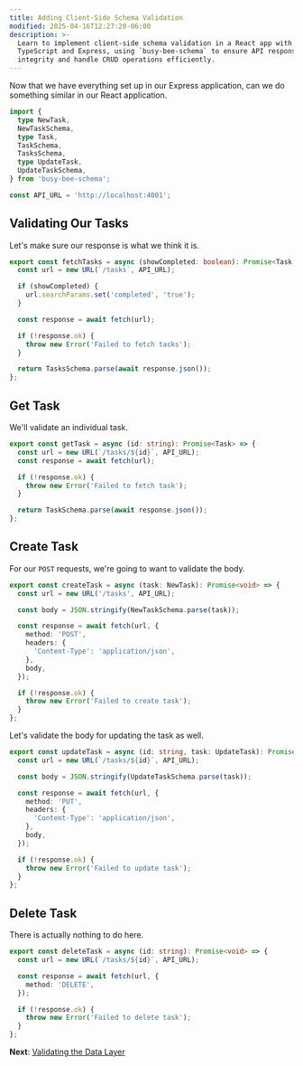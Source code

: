 ```yaml
---
title: Adding Client-Side Schema Validation
modified: 2025-04-16T12:27:20-06:00
description: >-
  Learn to implement client-side schema validation in a React app with
  TypeScript and Express, using `busy-bee-schema` to ensure API response
  integrity and handle CRUD operations efficiently.
---
```


Now that we have everything set up in our Express application, can we do something similar in our React application.

```ts
import {
  type NewTask,
  NewTaskSchema,
  type Task,
  TaskSchema,
  TasksSchema,
  type UpdateTask,
  UpdateTaskSchema,
} from 'busy-bee-schema';

const API_URL = 'http://localhost:4001';
```

## Validating Our Tasks

Let's make sure our response is what we think it is.

```ts
export const fetchTasks = async (showCompleted: boolean): Promise<Task[]> => {
  const url = new URL(`/tasks`, API_URL);

  if (showCompleted) {
    url.searchParams.set('completed', 'true');
  }

  const response = await fetch(url);

  if (!response.ok) {
    throw new Error('Failed to fetch tasks');
  }

  return TasksSchema.parse(await response.json());
};
```

## Get Task

We'll validate an individual task.

```ts
export const getTask = async (id: string): Promise<Task> => {
  const url = new URL(`/tasks/${id}`, API_URL);
  const response = await fetch(url);

  if (!response.ok) {
    throw new Error('Failed to fetch task');
  }

  return TaskSchema.parse(await response.json());
};
```

## Create Task

For our `POST` requests, we're going to want to validate the body.

```ts
export const createTask = async (task: NewTask): Promise<void> => {
  const url = new URL('/tasks', API_URL);

  const body = JSON.stringify(NewTaskSchema.parse(task));

  const response = await fetch(url, {
    method: 'POST',
    headers: {
      'Content-Type': 'application/json',
    },
    body,
  });

  if (!response.ok) {
    throw new Error('Failed to create task');
  }
};
```

Let's validate the body for updating the task as well.

```ts
export const updateTask = async (id: string, task: UpdateTask): Promise<void> => {
  const url = new URL(`/tasks/${id}`, API_URL);

  const body = JSON.stringify(UpdateTaskSchema.parse(task));

  const response = await fetch(url, {
    method: 'PUT',
    headers: {
      'Content-Type': 'application/json',
    },
    body,
  });

  if (!response.ok) {
    throw new Error('Failed to update task');
  }
};
```

## Delete Task

There is actually nothing to do here.

```ts
export const deleteTask = async (id: string): Promise<void> => {
  const url = new URL(`/tasks/${id}`, API_URL);

  const response = await fetch(url, {
    method: 'DELETE',
  });

  if (!response.ok) {
    throw new Error('Failed to delete task');
  }
};
```

**Next**: [Validating the Data Layer](validating-the-data-layer)
